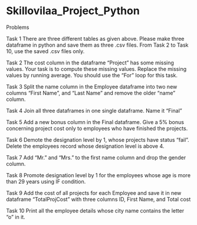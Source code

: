 # Skillovilaa_Project_Python

Problems 

Task 1 There are three different tables as given above. Please make three dataframe in python and save them as three .csv files. From Task 2 to Task 10, use the saved .csv files only.

Task 2 The cost column in the dataframe “Project” has some missing values. Your task is to compute these missing values. Replace the missing values by running average. You should use the “For” loop for this task.

Task 3 Split the name column in the Employee dataframe into two new columns “First Name”, and “Last Name” and remove the older “name” column.

Task 4 Join all three dataframes in one single dataframe. Name it “Final”

Task 5 Add a new bonus column in the Final dataframe. Give a 5% bonus concerning project cost only to employees who have finished the projects.

Task 6 Demote the designation level by 1, whose projects have status “fail”. Delete the employees record whose designation level is above 4.

Task 7 Add “Mr.” and “Mrs.” to the first name column and drop the gender column.

Task 8 Promote designation level by 1 for the employees whose age is more than 29 years using IF condition.

Task 9 Add the cost of all projects for each Employee and save it in new dataframe “TotalProjCost” with three columns ID, First Name, and Total cost

Task 10 Print all the employee details whose city name contains the letter “o” in it.
